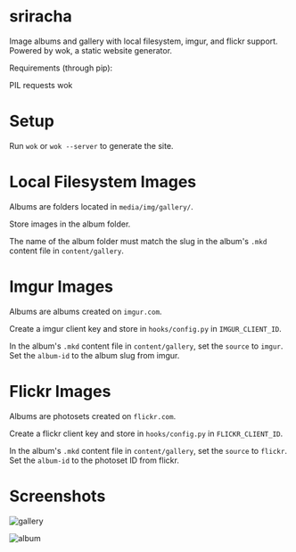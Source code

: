 sriracha
========

Image albums and gallery with local filesystem, imgur, and flickr support.
Powered by wok, a static website generator.

Requirements (through pip):

PIL
requests
wok

Setup
=====

Run ```wok``` or ```wok --server``` to generate the site.

Local Filesystem Images
=======================

Albums are folders located in ```media/img/gallery/```.

Store images in the album folder.

The name of the album folder must match the slug in the album's ```.mkd```
content file in ```content/gallery```.

Imgur Images
============

Albums are albums created on ```imgur.com```.

Create a imgur client key and store in ```hooks/config.py``` in ```IMGUR_CLIENT_ID```.

In the album's ```.mkd``` content file in ```content/gallery```, set the
```source``` to ```imgur```. Set the ```album-id``` to the album slug from
imgur.


Flickr Images
=============

Albums are photosets created on ```flickr.com```.

Create a flickr client key and store in ```hooks/config.py``` in ```FLICKR_CLIENT_ID```.

In the album's ```.mkd``` content file in ```content/gallery```, set the
```source``` to ```flickr```. Set the ```album-id``` to the photoset ID from
flickr.


Screenshots
===========

![gallery](http://imgur.com/9EYEUol.jpg)

![album](http://imgur.com/pT2t0aj.jpg)
